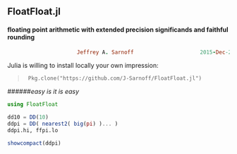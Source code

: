 ## FloatFloat.jl
#### floating point arithmetic with extended precision significands and faithful rounding
```ruby
                      Jeffrey A. Sarnoff                     2015-Dec-20
```                    

Julia is willing to install locally your own impression:  
>      Pkg.clone("https://github.com/J-Sarnoff/FloatFloat.jl")        

######*easy is it is easy*
    
    
```julia
using FloatFloat

dd10 = DD(10)
ddpi = DD( nearest2( big(pi) )... )
ddpi.hi, ffpi.lo

showcompact(ddpi)
```
